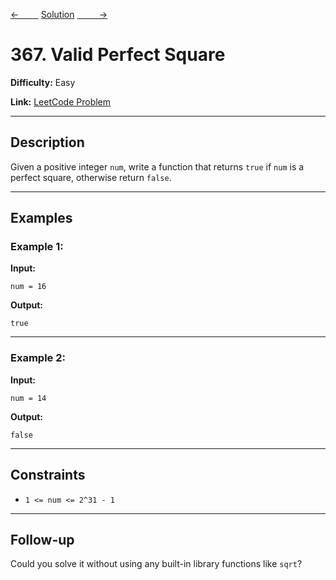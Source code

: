 [<-&nbsp;&nbsp;&nbsp;&nbsp;&nbsp;&nbsp;&nbsp;&nbsp;](../35.%20Search%20Insert%20Position/statement.md)
[Solution](367.%20Valid%20Perfect%20Square/solution.js)
[&nbsp;&nbsp;&nbsp;&nbsp;&nbsp;&nbsp;&nbsp;&nbsp; ->](../74.%20Search%20a%202D%20Matrix/statement.md)

# 367. Valid Perfect Square

**Difficulty:** Easy

**Link:** [LeetCode Problem](https://leetcode.com/problems/valid-perfect-square/)

---

## Description

Given a positive integer `num`, write a function that returns `true` if `num` is a perfect square, otherwise return `false`.

---

## Examples

### Example 1:

**Input:**

```plaintext
num = 16
```

**Output:**

```plaintext
true
```

---

### Example 2:

**Input:**

```plaintext
num = 14
```

**Output:**

```plaintext
false
```

---

## Constraints

- `1 <= num <= 2^31 - 1`

---

## Follow-up

Could you solve it without using any built-in library functions like `sqrt`?
